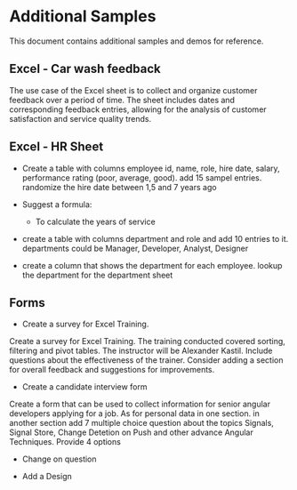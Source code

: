 # Additional Samples

This document contains additional samples and demos for reference.

## Excel - Car wash feedback

The use case of the Excel sheet is to collect and organize customer feedback over a period of time. The sheet includes dates and corresponding feedback entries, allowing for the analysis of customer satisfaction and service quality trends.

## Excel - HR Sheet

- Create a table with columns employee id, name, role, hire date, salary, performance rating (poor, average, good). add 15 sampel entries. randomize the hire date between 1,5 and 7 years ago

- Suggest a formula:
  - To calculate the years of service
- create a table with columns department and role and add 10 entries to it. departments could be Manager, Developer, Analyst, Designer

- create a column that shows the department for each employee. lookup the department for the department sheet

## Forms

- Create a survey for Excel Training.

Create a survey for Excel Training. The training conducted covered sorting, filtering and pivot tables. The instructor will be Alexander Kastil. Include questions about the effectiveness of the trainer. Consider adding a section for overall feedback and suggestions for improvements.

- Create a candidate interview form

Create a form that can be used to collect information for senior angular developers applying for a job. As for personal data in one section. in another section add 7 multiple choice question about the topics Signals, Signal Store, Change Detetion on Push and other advance Angular Techniques. Provide 4 options

- Change on question

- Add a Design
